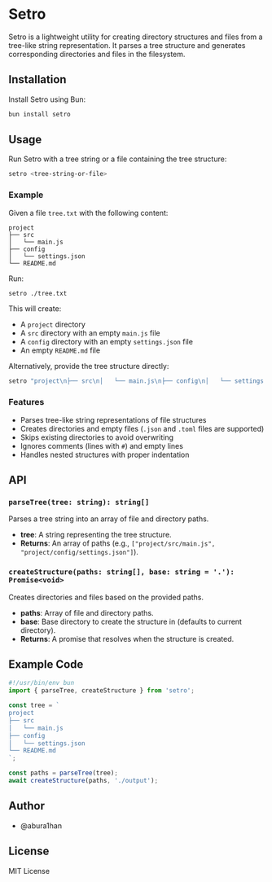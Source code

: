# Setro

Setro is a lightweight utility for creating directory structures and files from a tree-like string representation. It parses a tree structure and generates corresponding directories and files in the filesystem.

## Installation

Install Setro using Bun:

```bash
bun install setro
```

## Usage

Run Setro with a tree string or a file containing the tree structure:

```bash
setro <tree-string-or-file>
```

### Example

Given a file `tree.txt` with the following content:

```
project
├── src
│   └── main.js
├── config
│   └── settings.json
└── README.md
```

Run:

```bash
setro ./tree.txt
```

This will create:

- A `project` directory
- A `src` directory with an empty `main.js` file
- A `config` directory with an empty `settings.json` file
- An empty `README.md` file

Alternatively, provide the tree structure directly:

```bash
setro "project\n├── src\n│   └── main.js\n├── config\n│   └── settings.json\n└── README.md"
```

### Features

- Parses tree-like string representations of file structures
- Creates directories and empty files (`.json` and `.toml` files are supported)
- Skips existing directories to avoid overwriting
- Ignores comments (lines with `#`) and empty lines
- Handles nested structures with proper indentation

## API

### `parseTree(tree: string): string[]`

Parses a tree string into an array of file and directory paths.

- **tree**: A string representing the tree structure.
- **Returns**: An array of paths (e.g., `["project/src/main.js", "project/config/settings.json"]`).

### `createStructure(paths: string[], base: string = '.'): Promise<void>`

Creates directories and files based on the provided paths.

- **paths**: Array of file and directory paths.
- **base**: Base directory to create the structure in (defaults to current directory).
- **Returns**: A promise that resolves when the structure is created.

## Example Code

```javascript
#!/usr/bin/env bun
import { parseTree, createStructure } from 'setro';

const tree = `
project
├── src
│   └── main.js
├── config
│   └── settings.json
└── README.md
`;

const paths = parseTree(tree);
await createStructure(paths, './output');
```

## Author

- @abura1han

## License

MIT License
